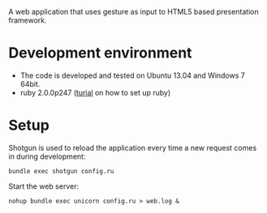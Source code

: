 A web application that uses gesture as input to HTML5 based presentation framework.

# Development environment

* The code is developed and tested on Ubuntu 13.04 and Windows 7 64bit.
* ruby 2.0.0p247 ([turial](http://rb-tutorial.herokuapp.com/blog/2012/01/11/setting-up-ruby/) on how to set up ruby)

# Setup

Shotgun is used to reload the application every time a new request comes in during 
development:

    bundle exec shotgun config.ru
    
Start the web server:

    nohup bundle exec unicorn config.ru > web.log &
